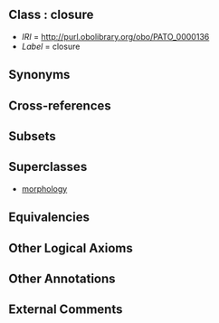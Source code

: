 
## Class : closure

 * *IRI* = http://purl.obolibrary.org/obo/PATO_0000136
 * *Label* = closure

## Synonyms


## Cross-references


## Subsets


## Superclasses

 * [morphology](../../PATO/51/PATO_0000051.md)

## Equivalencies


## Other Logical Axioms


## Other Annotations


## External Comments

